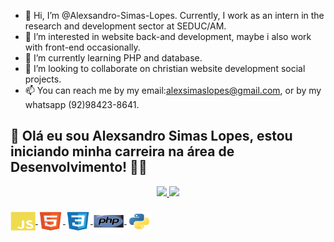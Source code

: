 - 👋 Hi, I’m @Alexsandro-Simas-Lopes. Currently, I work as an intern in the research and development sector at SEDUC/AM.
- 👀 I’m interested in website back-and development, maybe i also work with front-end occasionally.
- 🌱 I’m currently learning PHP and database.
- 💞️ I’m looking to collaborate on christian website development social projects.
- 📫 You can reach me by my email:alexsimaslopes@gmail.com, or by my whatsapp (92)98423-8641.

<!---
Alexsandro-Simas-Lopes/Alexsandro-Simas-Lopes is a ✨ special ✨ repository because its `README.md` (this file) appears on your GitHub profile.
You can click the Preview link to take a look at your changes.
--->
## 🚀 Olá eu sou Alexsandro Simas Lopes, estou iniciando minha carreira na área de Desenvolvimento! 👨‍💻
<div align="center">
  <a href="https://github.com/Alexsandro-Simas-Lopes">
  <img height="180em" src="https://github-readme-stats.vercel.app/api?username=Alexsandro-Simas-Lopes&show_icons=true&theme=dracula&include_all_commits=true&count_private=true"/>
  <img height="180em" src="https://github-readme-stats.vercel.app/api/top-langs/?username=Alexsandro-Simas-Lopes&layout=compact&langs_count=7&theme=dracula"/>
</div>
<div style="display: inline_block"><br>
  <img align="center" alt="Rafa-Js" height="30" width="40"      
  src="https://raw.githubusercontent.com/devicons/devicon/master/icons/javascript/javascript-plain.svg">
  <img align="center" alt="Rafa-HTML" height="30" width="40"  
  src="https://raw.githubusercontent.com/devicons/devicon/master/icons/html5/html5-original.svg">
  <img align="center" alt="Rafa-CSS" height="30" width="40" 
  src="https://raw.githubusercontent.com/devicons/devicon/master/icons/css3/css3-original.svg">
  <img align="center" alt="Rafa-PHP" height="40" width="50" 
  src="https://raw.githubusercontent.com/devicons/devicon/master/icons/php/php-original.svg">
  <img align="center" alt="Rafa-Python" height="30" width="40"  
  src="https://raw.githubusercontent.com/devicons/devicon/master/icons/python/python-original.svg">
